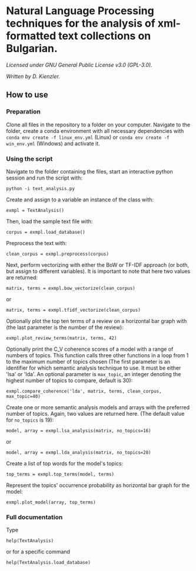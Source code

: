# Natural Language Processing techniques for the analysis of xml-formatted text collections on Bulgarian.

*Licensed under GNU General Public License v3.0 (GPL-3.0).*

*Written by D. Kienzler.*

## How to use

### Preparation

Clone all files in the repository to a folder on your computer. Navigate to the folder, create a conda environment with all necessary dependencies with `conda env create -f linux_env.yml` (Linux) or `conda env create -f win_env.yml` (Windows) and activate it.

### Using the script

Navigate to the folder containing the files, start an interactive python session and run the script with:

`python -i text_analysis.py`

Create and assign to a variable an instance of the class with:

`exmpl = TextAnalysis()`

Then, load the sample text file with: 

`corpus = exmpl.load_database()` 

Preprocess the text with:

`clean_corpus = exmpl.preprocess(corpus)`

Next, perform vectorizing with either the BoW or TF-IDF approach (or both, but assign to different variables). It is important to note that here two values are returned: 

`matrix, terms = exmpl.bow_vectorize(clean_corpus)` 

or

`matrix, terms = exmpl.tfidf_vectorize(clean_corpus)` 

Optionally plot the top ten terms of a review on a horizontal bar graph with (the last parameter is the number of the review):

`exmpl.plot_review_terms(matrix, terms, 42)`

Optionally print the C_V coherence scores of a model with a range of numbers of topics. This function calls three other functions in a loop from 1 to the maximum number of topics chosen (The first parameter is an identifier for which semantic analysis technique to use. It must be either 'lsa' or 'lda'. An optional parameter is `max_topic`, an integer denoting the highest number of topics to compare, default is 30):

`exmpl.compare_coherence('lda', matrix, terms, clean_corpus, max_topic=40)`

Create one or more semantic analysis models and arrays with the preferred number of topics. Again, two values are returned here. (The default value for `no_topics` is 19):

`model, array = exmpl.lsa_analysis(matrix, no_topics=16)`

or

`model, array = exmpl.lda_analysis(matrix, no_topics=28)`

Create a list of top words for the model's topics:

`top_terms = exmpl.top_terms(model, terms)`

Represent the topics' occurrence probability as horizontal bar graph for the model:

`exmpl.plot_model(array, top_terms)`

### Full documentation

Type

`help(TextAnalysis)`

or for a specific command

`help(TextAnalysis.load_database)`


